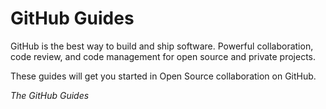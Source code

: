 # GitHub Guides


GitHub is the best way to build and ship software.
Powerful collaboration, code review, and code management for open source and private projects.

These guides will get you started in Open Source collaboration on GitHub.

*The GitHub Guides*
